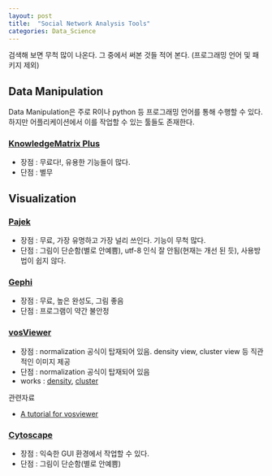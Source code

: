 ```yaml
---
layout: post
title:  "Social Network Analysis Tools"
categories: Data_Science
---
```


검색해 보면 무척 많이 나온다. 그 중에서 써본 것들 적어 본다. (프로그래밍 언어 및 패키지 제외)

## Data Manipulation

Data Manipulation은 주로 R이나 python 등 프로그래밍 언어를 통해 수행할 수 있다. 하지만 어플리케이션에서 이를 작업할 수 있는 툴들도 존재한다.

### [KnowledgeMatrix Plus](http://mirian.kisti.re.kr/km/)

- 장점 : 무료다!, 유용한 기능들이 많다.
- 단점 : 별무

## Visualization

### [Pajek](http://vlado.fmf.uni-lj.si/pub/networks/pajek/)

- 장점 : 무료, 가장 유명하고 가장 널리 쓰인다. 기능이 무척 많다.
- 단점 : 그림이 단순함(별로 안예쁨), utf-8 인식 잘 안됨(현재는 개선 된 듯), 사용방법이 쉽지 않다.

### [Gephi](http://gephi.github.io/)

- 장점 : 무료, 높은 완성도, 그림 좋음
- 단점 : 프로그램이 약간 불안정

### [vosViewer](http://www.vosviewer.com/Home)

- 장점 : normalization 공식이 탑재되어 있음. density view, cluster view 등 직관적인 이미지 제공
- 단점 : normalization 공식이 탑재되어 있음
- works : [density](https://research.pinedance.click/data/images/CheongKangEuiGam/Density.png), [cluster](https://research.pinedance.click/data/images/CheongKangEuiGam/ClusterDensity.png)

관련자료

- [A tutorial for vosviewer](https://seinecle.github.io/vosviewer-tutorials/generated-html/importing-en.html)

### [Cytoscape](http://www.cytoscape.org/)

- 장점 : 익숙한 GUI 환경에서 작업할 수 있다.
- 단점 : 그림이 단순함(별로 안예쁨)
